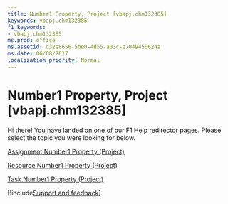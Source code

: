 ```yaml
---
title: Number1 Property, Project [vbapj.chm132385]
keywords: vbapj.chm132385
f1_keywords:
- vbapj.chm132385
ms.prod: office
ms.assetid: d32e8656-5be0-4d55-a03c-e7049450624a
ms.date: 06/08/2017
localization_priority: Normal
---
```



# Number1 Property, Project [vbapj.chm132385]

Hi there! You have landed on one of our F1 Help redirector pages. Please select the topic you were looking for below.

[Assignment.Number1 Property (Project)](https://msdn.microsoft.com/library/5cfe0434-a7ef-2f5d-ed61-6262e475288c%28Office.15%29.aspx)

[Resource.Number1 Property (Project)](https://msdn.microsoft.com/library/86d0025b-354b-7e41-248d-77423c4da5ff%28Office.15%29.aspx)

[Task.Number1 Property (Project)](https://msdn.microsoft.com/library/00c7ab3f-2fc3-6be3-e3cd-52d3068d4422%28Office.15%29.aspx)

[!include[Support and feedback](~/includes/feedback-boilerplate.md)]